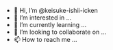 - 👋 Hi, I’m @keisuke-ishii-icken
- 👀 I’m interested in ...
- 🌱 I’m currently learning ...
- 💞️ I’m looking to collaborate on ...
- 📫 How to reach me ...

<!---
keisuke-ishii-icken/keisuke-ishii-icken is a ✨ special ✨ repository because its `README.md` (this file) appears on your GitHub profile.
You can click the Preview link to take a look at your changes.
--->
